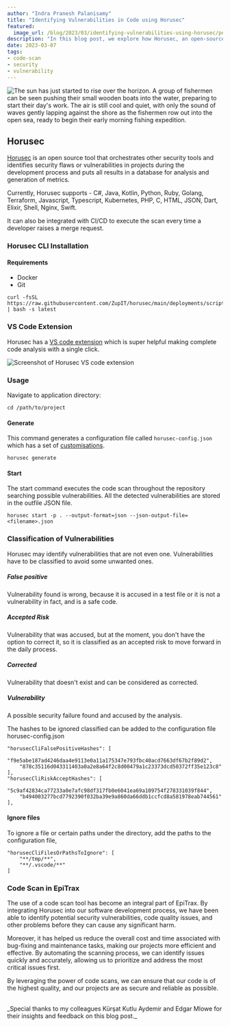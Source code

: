 ```yaml
---
author: "Indra Pranesh Palanisamy"
title: "Identifying Vulnerabilities in Code using Horusec"
featured:
  image_url: /blog/2023/03/identifying-vulnerabilities-using-horusec/pexels-indra-pranesh-palanisamy-15837790.webp
description: "In this blog post, we explore how Horusec, an open-source tool for identifying security vulnerabilities in code, can help developers improve the security of their applications by detecting potential threats and providing actionable insights. Learn how to integrate Horusec into your development process and enhance your code's security."
date: 2023-03-07
tags:
- code-scan
- security
- vulnerability
---
```


![The sun has just started to rise over the horizon. A group of fishermen can be seen pushing their small wooden boats into the water, preparing to start their day's work. The air is still cool and quiet, with only the sound of waves gently lapping against the shore as the fishermen row out into the open sea, ready to begin their early morning fishing expedition.](/blog/2023/03/identifying-vulnerabilities-using-horusec/pexels-indra-pranesh-palanisamy-15837790.webp)

<!-- Photo by Pranesh, 2022 -->

## Horusec

[Horusec](https://horusec.io/site/) is an open source tool that orchestrates other security tools and identifies security flaws or vulnerabilities in projects during the development process and puts all results in a database for analysis and generation of metrics.

Currently, Horusec supports - C#, Java, Kotlin, Python, Ruby, Golang, Terraform, Javascript, Typescript, Kubernetes, PHP, C, HTML, JSON, Dart, Elixir, Shell, Nginx, Swift.

It can also be integrated with CI/CD to execute the scan every time a developer raises a merge request.

### Horusec CLI Installation

#### Requirements

- Docker
- Git

```
curl -fsSL https://raw.githubusercontent.com/ZupIT/horusec/main/deployments/scripts/install.sh | bash -s latest
```

### VS Code Extension

Horusec has a [VS code extension](https://docs.horusec.io/docs/extensions/visual-studio-code/) which is super helpful making complete code analysis with a single click.

![Screenshot of Horusec VS code extension](/blog/2023/03/identifying-vulnerabilities-using-horusec/horusec-vscode.webp)

### Usage

Navigate to application directory:

```
cd /path/to/project
```

#### Generate

This command generates a configuration file called `horusec-config.json` which has a set of [customisations](https://docs.horusec.io/docs/cli/commands-and-flags/#global-flags).

```
horusec generate
```

#### Start

The start command executes the code scan throughout the repository searching possible vulnerabilities. All the detected vulnerabilities are stored in the outfile JSON file.

```
horusec start -p . --output-format=json --json-output-file=<filename>.json
```

### Classification of Vulnerabilities

Horusec may identify vulnerabilities that are not even one. Vulnerabilities have to be classified to avoid some unwanted ones.

##### False positive

Vulnerability found is wrong, because it is accused in a test file or it is not a vulnerability in fact, and is a safe code.

##### Accepted Risk

Vulnerability that was accused, but at the moment, you don't have the option to correct it, so it is classified as an accepted risk to move forward in the daily process.

##### Corrected

Vulnerability that doesn't exist and can be considered as corrected.

##### Vulnerability

A possible security failure found and accused by the analysis.

The hashes to be ignored classified can be added to the configuration file horusec-config.json

```
"horusecCliFalsePositiveHashes": [
    "f9e5abe187ad4246daa4e9113e0a11a175347e793fbc40acd7663df67b2f89d2",
    "878c35116d043311403a0a2e8a64f2c8d00479a1c23373dcd50372ff35e123c8"
],
"horusecCliRiskAcceptHashes": [
    "5c9af42834ca77233a0e7afc98df317fb0e6041ea69a109754f278331039f844",
    "b494003277bcd7792390f032ba39e9a860da66ddb1ccfcd8a581978eab744561"
],
```

#### Ignore files

To ignore a file or certain paths under the directory, add the paths to the configuration file,

```
"horusecCliFilesOrPathsToIgnore": [
    "**/tmp/**",
    "**/.vscode/**"
]
```

### Code Scan in EpiTrax

The use of a code scan tool has become an integral part of EpiTrax. By integrating Horusec into our software development process, we have been able to identify potential security vulnerabilities, code quality issues, and other problems before they can cause any significant harm.

Moreover, it has helped us reduce the overall cost and time associated with bug-fixing and maintenance tasks, making our projects more efficient and effective. By automating the scanning process, we can identify issues quickly and accurately, allowing us to prioritize and address the most critical issues first.

By leveraging the power of code scans, we can ensure that our code is of the highest quality, and our projects are as secure and reliable as possible.

<br>
_Special thanks to my colleagues Kürşat Kutlu Aydemir and Edgar Mlowe for their insights and feedback on this blog post._